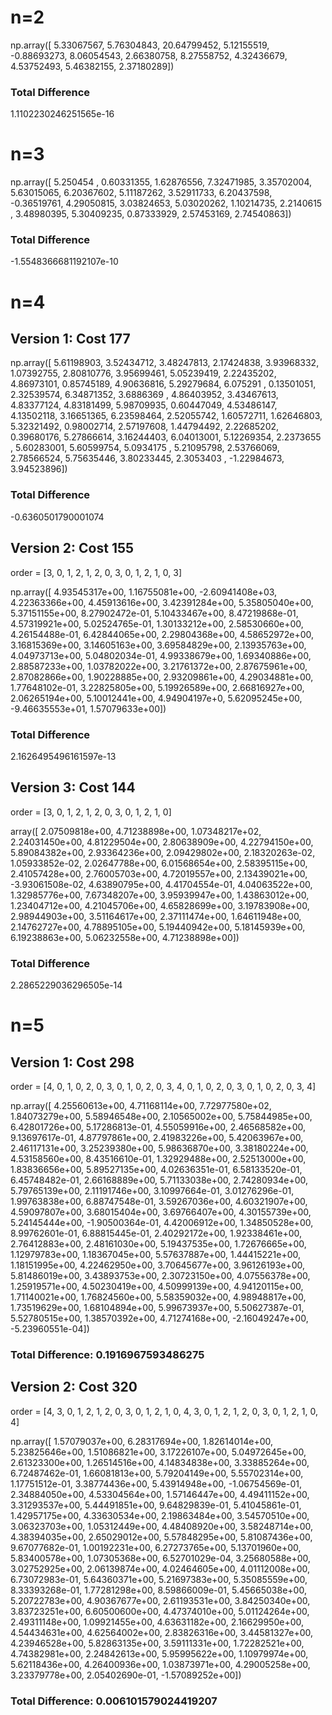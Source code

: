 # n=2

np.array([ 5.33067567,  5.76304843, 20.64799452,  5.12155519, -0.88693273,
        8.06054543,  2.66380758,  8.27558752,  4.32436679,  4.53752493,
        5.46382155,  2.37180289])
        
### Total Difference

1.1102230246251565e-16

# n=3

np.array([ 5.250454  ,  0.60331355,  1.62876556,  7.32471985,  3.35702004,
        5.63015065,  6.20367602,  5.11187262,  3.52911733,  6.20437598,
       -0.36519761,  4.29050815,  3.03824653,  5.03020262,  1.10214735,
        2.2140615 ,  3.48980395,  5.30409235,  0.87333929,  2.57453169,
        2.74540863])
        
### Total Difference

-1.5548366681192107e-10

# n=4 

## Version 1: Cost 177

np.array([ 5.61198903,  3.52434712,  3.48247813,  2.17424838,  3.93968332,
        1.07392755,  2.80810776,  3.95699461,  5.05239419,  2.22435202,
        4.86973101,  0.85745189,  4.90636816,  5.29279684,  6.075291  ,
        0.13501051,  2.32539574,  6.34871352,  3.6886369 ,  4.86403952,
        3.43467613,  4.83377124,  4.83181499,  5.98709935,  0.60447049,
        4.53486147,  4.13502118,  3.16651365,  6.23598464,  2.52055742,
        1.60572711,  1.62646803,  5.32321492,  0.98002714,  2.57197608,
        1.44794492,  2.22685202,  0.39680176,  5.27866614,  3.16244403,
        6.04013001,  5.12269354,  2.2373655 ,  5.60283001,  5.60599754,
        5.0934175 ,  5.21095798,  2.53766069,  2.78566524,  5.75635446,
        3.80233445,  2.3053403 , -1.22984673,  3.94523896])
        
### Total Difference

-0.6360501790001074

## Version 2: Cost 155

order = [3, 0, 1, 2, 1, 2, 0, 3, 0, 1, 2, 1, 0, 3]

np.array([ 4.93545317e+00,  1.16755081e+00, -2.60941408e+03,  4.22363366e+00,
        4.45913616e+00,  3.42391284e+00,  5.35805040e+00,  5.37151155e+00,
        8.27902472e-01,  5.10433467e+00,  8.47219868e-01,  4.57319921e+00,
        5.02524765e-01,  1.30133212e+00,  2.58530660e+00,  4.26154488e-01,
        6.42844065e+00,  2.29804368e+00,  4.58652972e+00,  3.16815369e+00,
        3.14605163e+00,  3.69584829e+00,  2.13935763e+00,  4.04973713e+00,
        5.04802034e-01,  4.99338679e+00,  1.69340886e+00,  2.88587233e+00,
        1.03782022e+00,  3.21761372e+00,  2.87675961e+00,  2.87082866e+00,
        1.90228885e+00,  2.93209861e+00,  4.29034881e+00,  1.77648102e-01,
        3.22825805e+00,  5.19926589e+00,  2.66816927e+00,  2.06265194e+00,
        5.10012441e+00,  4.94904197e+0,  5.62095245e+00, -9.46635553e+01,
        1.57079633e+00]) 
        
### Total Difference

2.1626495496161597e-13

## Version 3: Cost 144

order = [3, 0, 1, 2, 1, 2, 0, 3, 0, 1, 2, 1, 0]

array([ 2.07509818e+00,  4.71238898e+00,  1.07348217e+02,  2.24031450e+00,
        4.81229504e+00,  2.80638909e+00,  4.22794150e+00,  5.89084382e+00,
        2.93364236e+00,  2.09429802e+00,  2.18320263e-02,  1.05933852e-02,
        2.02647788e+00,  6.01568654e+00,  2.58395115e+00,  2.41057428e+00,
        2.76005703e+00,  4.72019557e+00,  2.13439021e+00, -3.93061508e-02,
        4.63890795e+00,  4.41704554e-01,  4.04063522e+00,  1.32985776e+00,
        7.67348207e+00,  3.95939947e+00,  1.43863012e+00,  1.23404712e+00,
        4.21045706e+00,  4.65828699e+00,  3.19783908e+00,  2.98944903e+00,
        3.51164617e+00,  2.37111474e+00,  1.64611948e+00,  2.14762727e+00,
        4.78895105e+00,  5.19440942e+00,  5.18145939e+00,  6.19238863e+00,
        5.06232558e+00,  4.71238898e+00])
        
### Total Difference

2.2865229036296505e-14

# n=5

## Version 1: Cost 298

order = [4, 0, 1, 0, 2, 0, 3, 0, 1, 0, 2, 0, 3, 4, 0, 1, 0, 2, 0, 3, 0, 1, 0, 2, 0, 3, 4]

np.array([ 4.25560613e+00,  4.71168114e+00,  7.72977580e+02,  1.84073279e+00,
        5.58946548e+00,  2.10565002e+00,  5.75844985e+00,  6.42801726e+00,
        5.17286813e-01,  4.55059916e+00,  2.46568582e+00,  9.13697617e-01,
        4.87797861e+00,  2.41983226e+00,  5.42063967e+00,  2.46117131e+00,
        3.25239380e+00,  5.98636870e+00,  3.38180224e+00,  4.53158560e+00,
        8.43516610e-01,  1.32929488e+00,  2.52513000e+00,  1.83836656e+00,
        5.89527135e+00,  4.02636351e-01,  6.58133520e-01,  6.45748482e-01,
        2.66168889e+00,  5.71133038e+00,  2.74280934e+00,  5.79765139e+00,
        2.11191746e+00,  3.10997664e-01,  3.01276296e-01,  1.99763838e+00,
        6.88747548e-01,  3.59267036e+00,  4.60321907e+00,  4.59097807e+00,
        3.68015404e+00,  3.69766407e+00,  4.30155739e+00,  5.24145444e+00,
       -1.90500364e-01,  4.42006912e+00,  1.34850528e+00,  8.99762601e-01,
        6.88815445e-01,  2.40292172e+00,  1.92338461e+00,  2.76412883e+00,
        2.48161030e+00,  5.19437535e+00,  1.72676665e+00,  1.12979783e+00,
        1.18367045e+00,  5.57637887e+00,  1.44415221e+00,  1.18151995e+00,
        4.22462950e+00,  3.70645677e+00,  3.96126193e+00,  5.81486019e+00,
        3.43893753e+00,  2.30723150e+00,  4.07556378e+00,  1.25919571e+00,
        4.50230419e+00,  4.50999139e+00,  4.94120115e+00,  1.71140021e+00,
        1.76824560e+00,  5.58359032e+00,  4.98948817e+00,  1.73519629e+00,
        1.68104894e+00,  5.99673937e+00,  5.50627387e-01,  5.52780515e+00,
        1.38570392e+00,  4.71274168e+00, -2.16049247e+00, -5.23960551e-04])

        
### Total Difference: 0.1916967593486275

## Version 2: Cost 320

order = [4, 3, 0, 1, 2, 1, 2, 0, 3, 0, 1, 2, 1, 0, 4, 3, 0, 1, 2, 1, 2, 0, 3, 0, 1, 2, 1, 0, 4]

np.array([ 1.57079037e+00,  6.28317694e+00,  1.82614014e+00,  5.23825646e+00,
        1.51086821e+00,  3.17226107e+00,  5.04972645e+00,  2.61323300e+00,
        1.26514516e+00,  4.14834838e+00,  3.33885264e+00,  6.72487462e-01,
        1.66081813e+00,  5.79204149e+00,  5.55702314e+00,  1.17751512e-01,
        3.38774436e+00,  5.43914948e+00, -1.06754569e-01,  2.34884050e+00,
        4.53304564e+00,  1.57146447e+00,  4.49411152e+00,  3.31293537e+00,
        5.44491851e+00,  9.64829839e-01,  5.41045861e-01,  1.42957175e+00,
        4.33630534e+00,  2.19863484e+00,  3.54570510e+00,  3.06323703e+00,
        1.05312449e+00,  4.48408920e+00,  3.58248714e+00,  4.38394035e+00,
        2.65029012e+00,  5.57848295e+00,  5.81087436e+00,  9.67077682e-01,
        1.00192231e+00,  6.27273765e+00,  5.13701960e+00,  5.83400578e+00,
        1.07305368e+00,  6.52701029e-04,  3.25680588e+00,  3.02752925e+00,
        2.06139874e+00,  4.02464605e+00,  4.01112008e+00,  6.73072983e-01,
        5.64360371e+00,  5.21697383e+00,  5.35085559e+00,  8.33393268e-01,
        1.77281298e+00,  8.59866009e-01,  5.45665038e+00,  5.20722783e+00,
        4.90367677e+00,  2.61193531e+00,  3.84250340e+00,  3.83723251e+00,
        6.60500600e+00,  4.47374010e+00,  5.01124264e+00,  2.49311148e+00,
        1.09921455e+00,  4.63631182e+00,  2.16629950e+00,  4.54434631e+00,
        4.62564002e+00,  2.83826316e+00,  3.44581327e+00,  4.23946528e+00,
        5.82863135e+00,  3.59111331e+00,  1.72282521e+00,  4.74382981e+00,
        2.24842613e+00,  5.95995622e+00,  1.10979974e+00,  5.62118436e+00,
        4.26400936e+00,  1.03873971e+00,  4.29005258e+00,  3.23379778e+00,
        2.05402690e-01, -1.57089252e+00])

### Total Difference: 0.006101579024419207

